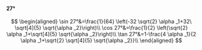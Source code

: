 #### 27°

$$
\begin{aligned}
\sin 27°&=\frac{1}{64} \left(-32 \sqrt{2} \alpha _1+32\ \sqrt[4]{5} \sqrt{\alpha _2}\right)\\
\cos 27°&=\frac{1}{2} \left(\sqrt{2} \alpha _1+\sqrt[4]{5} \sqrt{\alpha _2}\right)\\
\tan 27°&=1-\frac{4 \alpha _1}{2 \alpha _1+\sqrt{2} \sqrt[4]{5} \sqrt{\alpha _2}}\\
\end{aligned}
$$

